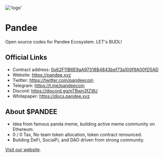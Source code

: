 !['logo'](public/pandee.jpeg)
# Pandee

Open source codes for Pandee Ecosystem. LET's BUDL!

## Official Links

- Contract address: [0x62F11B6E9aA97318B4843bef73a100f9A00fD5AD](https://etherscan.io/token/0x62F11B6E9aA97318B4843bef73a100f9A00fD5AD)
- Website: https://pandee.xyz
- Twitter: https://twitter.com/pandeecoin
- Telegram: https://t.me/pandeecoin
- Discord: https://discord.gg/nTBwn3fZWJ
- Whitepaper: https://docs.pandee.xyz

## About $PANDEE

- Idea from famous panda meme, building active meme community on Ethereum.
- 0 / 0 Tax, No team token allocation, token contract renounced.
- Building DeFi, SocialFi, and DAO driven from strong community.

[Visit our website](https://pandee.xyz).
